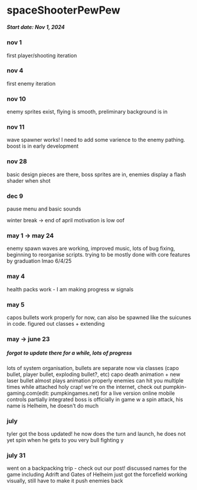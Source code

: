 # spaceShooterPewPew

##### Start date: Nov 1, 2024

### nov 1 
first player/shooting iteration  
### nov 4 
first enemy iteration
### nov 10 
enemy sprites exist, flying is smooth, preliminary background is in
### nov 11
wave spawner works! I need to add some varience to the enemy pathing. boost is in early development
### nov 28
basic design pieces are there, boss sprites are in, enemies display a flash shader when shot
### dec 9
pause menu and basic sounds

winter break -> end of april  motivation is low oof

### may 1 -> may 24  
enemy spawn waves are working, improved music, lots of bug fixing, beginning to reorganise scripts. 
   trying to be mostly done with core features by graduation    lmao 6/4/25
### may 4 
health packs work - I am making progress w signals
### may 5 
capos bullets work properly for now, can also be spawned like the suicunes in code. figured out classes + extending

### may  -> june 23 
##### forgot to update there for a while, lots of progress
lots of system organisation, bullets are separate now via classes (capo bullet, player bullet, exploding bullet?, etc)
capo death animation + new laser bullet almost plays animation properly
enemies can hit you multiple times while attached
holy crap! we're on the internet, check out pumpkin-gaming.com(edit: pumpkingames.net) for a live version
online mobile controls partially integrated
boss is officially in game w a spin attack, his name is Helheim, he doesn't do much

### july
tyler got the boss updated!
he now does the turn and launch, he does not yet spin when he gets to you
very bull fighting y

### july 31
went on a backpacking trip - check out our post!
discussed names for the game including Adrift and Gates of Helheim
just got the forcefield working visually, still have to make it push enemies back
